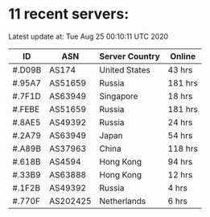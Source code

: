 # 11 recent servers:

Latest update at: Tue Aug 25 00:10:11 UTC 2020

| ID | ASN | Server Country | Online |
| -- | --- | -------------- | ------ |
| #.D09B | AS174 | United States | 43 hrs |
| #.95A7 | AS51659 | Russia | 181 hrs |
| #.7F1D | AS63949 | Singapore | 18 hrs |
| #.FEBE | AS51659 | Russia | 181 hrs |
| #.8AE5 | AS49392 | Russia | 24 hrs |
| #.2A79 | AS63949 | Japan | 54 hrs |
| #.A89B | AS37963 | China | 118 hrs |
| #.618B | AS4594 | Hong Kong | 94 hrs |
| #.33B9 | AS63888 | Hong Kong | 12 hrs |
| #.1F2B | AS49392 | Russia | 4 hrs |
| #.770F | AS202425 | Netherlands | 6 hrs |

